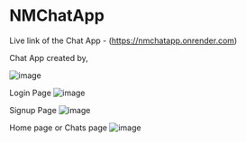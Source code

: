 # NMChatApp 
Live link of the Chat App - (https://nmchatapp.onrender.com)

Chat App created by, 


![image](https://github.com/psribinu/NMChatApp/assets/132071081/549a09b0-3f61-408d-bfff-9839870d5d1d) 


Login Page 
![image](https://github.com/psribinu/NMChatApp/assets/132071081/30d69b20-7f02-458d-9ac3-9ca40ca9f846)


Signup Page 
![image](https://github.com/psribinu/NMChatApp/assets/132071081/b734f059-17aa-4bc9-a2c0-0230dfdc4bf7)


Home page or Chats page 
![image](https://github.com/psribinu/NMChatApp/assets/132071081/75633e2a-71eb-4444-a493-b226cada237b)
